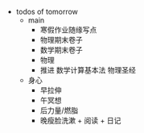 - todos of tomorrow
	- main
		- 寒假作业随缘写点
		- 物理期末卷子
		- 数学期末卷子
		- 物理
		- 推进 数学计算基本法 物理圣经
	- 身心
		- 早拉伸
		- 午冥想
		- 后力量/燃脂
		- 晚瘦脸洗漱  + 阅读 + 日记